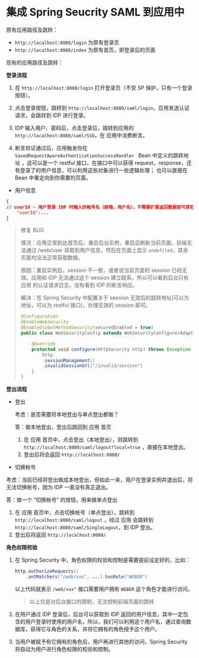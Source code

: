 # 集成 Spring Seucrity SAML 到应用中

原有应用路径及跳转：

- `http://localhost:8080/login` 为原有登录页
- `http://localhost:8080/index` 为原有首页，即登录后的页面

现有的应用路径及跳转：

**登录流程**

1. 在 `http://localhost:8080/login` 打开登录页（不受 SP 保护，只有一个登录按钮）。

2. 点击登录按钮，跳转到 `http://localhost:8080/saml/login`，应用发送认证请求，会跳转到 IDP 进行登录。

3. IDP 输入用户、密码后，点击登录后，跳转到应用的`http://localhost:8080/saml/SSO`，在 应用中消费断言。

4. 断言验证通过后，应用触发你在 `SavedRequestAwareAuthenticationSuccessHandler ` Bean 中定义的跳转地址
，这可以是一个 restful 接口，在接口中可以获得 request，response，还有登录了的用户信息，可以利用这些对象进行一些逻辑处理；
也可以直接在 Bean 中重定向到你需要的页面。

- 用户信息
```json
{
// userId - 用户登录 IDP 时输入的帐号名（邮箱，用户名），不需要扩展返回数据即可获取    
    "userId":...
}
```

> 修复 BUG
>
> 情况：应用正常到达首页后，重启后台实例，重启后刷新当前页面，前端无法通过 /web/user 获取到用户信息，然后在页面上显示 `undefiled`，其余页面均没法正常获取数据。
>
> 原因：重启实例后，session 不一致，或者说当前页面的 session 已经无效。应用和 IDP 无法通过这个 session 建立联系，所以可以看到后台只有 应用 的认证请求日志，没有看到 IDP 的断言响应。
>
> 解决：在 Spring Security 中配置关于 seesion 无效后的跳转地址(可以为地址，可以为 restful 接口)，处理无效的 session 即可。
>
> ```java
> @Configuration
> @EnableWebSecurity
> @EnableGlobalMethodSecurity(securedEnabled = true)
> public class WebSecurityConfig extends WebSecurityConfigurerAdapter {
> 
>     @Override
>     protected void configure(HttpSecurity http) throws Exception {
>         http
>         .sessionManagement()
>         .invalidSessionUrl("/invalid/session")
>     }
> }
> ```

**登出流程**

- 登出

  考虑：是否需要将本地登出与单点登出都做？

  答：做本地登出，登出后跳回到 应用 首页

  1. 在 应用 首页中，点击登出（本地登出），则跳转到 `http://localhost:8080/saml/logout?local=true` ，直接在本地登出。
  2. 登出后将会返回 `http://localhost:8080/`

- 切换帐号

考虑：当前已经将登出做成本地登出，但如此一来，用户在登录实例并退出后，将无法切换帐号，因为 IDP 一直没有真正退出。

答：做一个 “切换帐号” 的按钮，用来做单点登出

1. 在 应用 首页中，点击切换帐号（单点登出），跳转到 `http://localhost:8080/saml/logout` ，经过 应用 会跳转到 `http://localhost:8080/saml/SingleLogout`，到 IDP 登出。
2. 登出后将返回 `http://localhost:8080/`

**角色权限校验**

1. 在 Spring Security 中，角色权限的校验和控制是需要提前设定好的，比如：

   ```java
   http.authorizeRequests()
       .antMatchers("/web/xxx", ...).hasRole("WEBER")
   ```

   以上代码就表示 `/web/xxx"` 接口需要用户拥有 `WEBER` 这个角色才能进行访问。

   > 以上仅是对后台接口的限制，无法控制前端页面的跳转

2. 在用户通过 IDP 登录后，后台可以获取到 IDP 返回的用户信息，其中一定包含的用户登录时使用的用户名，所以，我们可以利用这个用户名，通过查询数据库，获得它与角色的关系，并将它拥有的角色授予这个用户。

3. 当用户被赋予有它拥有的角色后，用户再进行其他的访问，Spring Security 将自动为用户进行角色权限的校验和控制。

